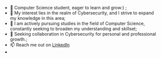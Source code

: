 - 👋 Computer Science student, eager to learn and grow:) ;
- 👀 My interest lies in the realm of Cybersecurity, and I strive to expand my knowledge in this area;
- 🌱 I am actively pursuing studies in the field of Computer Science, constantly seeking to broaden my understanding and skillset;
- 💞️ Seeking collaboration in Cybersecurity for personal and professional growth.;
- 📫 Reach me out on [LinkedIn](https://www.linkedin.com/in/mtabarikasif/)
- 

<!---
m-tabarik/m-tabarik is a ✨ special ✨ repository because its `README.md` (this file) appears on your GitHub profile.
You can click the Preview link to take a look at your changes.
--->
